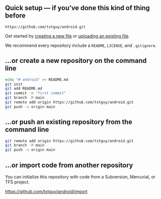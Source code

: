 ## Quick setup — if you’ve done this kind of thing before

```
https://github.com/txtguy/android.git
```

Get started by [creating a new file](https://github.com/txtguy/android/new/main)
or [uploading an existing file](https://github.com/txtguy/android/upload).

 We recommend every repository include a `README`, `LICENSE`, and `.gitignore`. 

## …or create a new repository on the command line

```sh
echo "# android" >> README.md
git init
git add README.md
git commit -m "first commit"
git branch -M main
git remote add origin https://github.com/txtguy/android.git
git push -u origin main
```

## …or push an existing repository from the command line

```sh
git remote add origin https://github.com/txtguy/android.git
git branch -M main
git push -u origin main
```

## …or import code from another repository

You can initialize this repository with code from a Subversion, Mercurial, or TFS project.

https://github.com/txtguy/android/import
